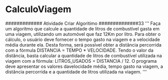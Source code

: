 # CalculoViagem

#############  Atividade Criar Algoritimo ##############33
'''
 Faça um algoritmo que calcule a quantidade de litros de combustível gasta em uma viagem,
 utilizando um automóvel que faz 12Km por litro.
 Para obter o cálculo, o usuário deve fornecer o
 tempo gasto na viagem e a velocidade média durante ela.
 Desta forma, será possível obter a distância percorrida com a fórmula DISTANCIA = TEMPO * VELOCIDADE.
 Tendo o valor da distância,
 basta calcular a quantidade de litros de combustível utilizada na viagem com a fórmula:
 LITROS_USADOS = DISTANCIA / 12.
 O programa deve apresentar os valores davelocidade média, tempo gasto na viagem, a distância percorrida e
 a quantidade de litros utilizada na viagem.
'''
